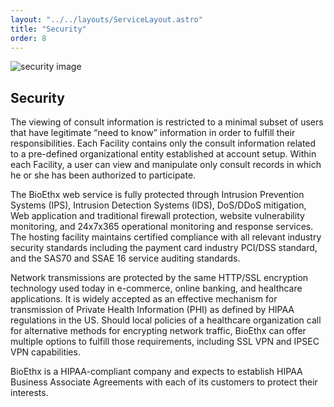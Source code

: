 ```yaml
---
layout: "../../layouts/ServiceLayout.astro"
title: "Security"
order: 8
---
```


![security image](/security.jpg)

## Security

The viewing of consult information is restricted to a minimal subset of users that have legitimate “need to know” information in order to fulfill their responsibilities. Each Facility contains only the consult information related to a pre-defined organizational entity established at account setup. Within each Facility, a user can view and manipulate only consult records in which he or she has been authorized to participate.

The BioEthx web service is fully protected through Intrusion Prevention Systems (IPS), Intrusion Detection Systems (IDS), DoS/DDoS mitigation, Web application and traditional firewall protection, website vulnerability monitoring, and 24x7x365 operational monitoring and response services. The hosting facility maintains certified compliance with all relevant industry security standards including the payment card industry PCI/DSS standard, and the SAS70 and SSAE 16 service auditing standards.

Network transmissions are protected by the same HTTP/SSL encryption technology used today in e-commerce, online banking, and healthcare applications. It is widely accepted as an effective mechanism for transmission of Private Health Information (PHI) as defined by HIPAA regulations in the US. Should local policies of a healthcare organization call for alternative methods for encrypting network traffic, BioEthx can offer multiple options to fulfill those requirements, including SSL VPN and IPSEC VPN capabilities.

BioEthx is a HIPAA-compliant company and expects to establish HIPAA Business Associate Agreements with each of its customers to protect their interests.
